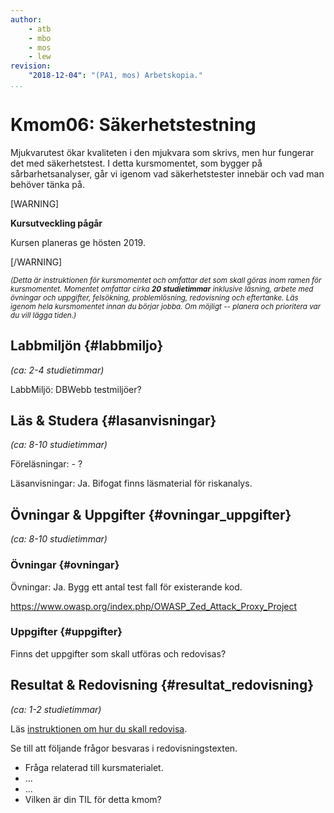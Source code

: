 ```yaml
---
author:
    - atb
    - mbo
    - mos
    - lew
revision:
    "2018-12-04": "(PA1, mos) Arbetskopia."
...
```

Kmom06: Säkerhetstestning
==================================

Mjukvarutest ökar kvaliteten i den mjukvara som skrivs, men hur fungerar det med säkerhetstest. I detta kursmomentet, som bygger på sårbarhetsanalyser, går vi igenom vad säkerhetstester innebär och vad man behöver tänka på.

[WARNING]

**Kursutveckling pågår**

Kursen planeras ge hösten 2019.

[/WARNING]



<!--stop-->

<small><i>(Detta är instruktionen för kursmomentet och omfattar det som skall göras inom ramen för kursmomentet. Momentet omfattar cirka **20 studietimmar** inklusive läsning, arbete med övningar och uppgifter, felsökning, problemlösning, redovisning och eftertanke. Läs igenom hela kursmomentet innan du börjar jobba. Om möjligt -- planera och prioritera var du vill lägga tiden.)</i></small>



Labbmiljön  {#labbmiljo}
---------------------------------

*(ca: 2-4 studietimmar)*

LabbMiljö: DBWebb testmiljöer?



Läs &amp; Studera  {#lasanvisningar}
---------------------------------

*(ca: 8-10 studietimmar)*

Föreläsningar:
	- ?

Läsanvisningar: Ja. Bifogat finns läsmaterial för riskanalys.



Övningar & Uppgifter  {#ovningar_uppgifter}
-------------------------------------------

*(ca: 8-10 studietimmar)*




### Övningar {#ovningar}

Övningar: Ja. Bygg ett antal test fall för existerande kod.

https://www.owasp.org/index.php/OWASP_Zed_Attack_Proxy_Project



### Uppgifter {#uppgifter}

Finns det uppgifter som skall utföras och redovisas?



Resultat & Redovisning  {#resultat_redovisning}
-----------------------------------------------

*(ca: 1-2 studietimmar)*

Läs [instruktionen om hur du skall redovisa](./../redovisa).

Se till att följande frågor besvaras i redovisningstexten.

* Fråga relaterad till kursmaterialet.
* ...
* ...
* Vilken är din TIL för detta kmom?
